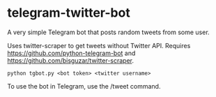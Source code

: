 # telegram-twitter-bot

A very simple Telegram bot that posts random tweets from some user.

Uses twitter-scraper to get tweets without Twitter API. Requires https://github.com/python-telegram-bot and https://github.com/bisguzar/twitter-scraper.

    python tgbot.py <bot token> <twitter username>
    
To use the bot in Telegram, use the /tweet command. 
